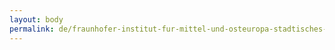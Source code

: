 ```yaml
---
layout: body
permalink: de/fraunhofer-institut-fur-mittel-und-osteuropa-stadtisches-kaufhaus/
---
```


